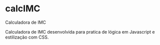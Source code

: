 # calcIMC
Calculadora de IMC

Calculadora de IMC desenvolvida para pratica de lógica em Javascript e estilização com CSS.
